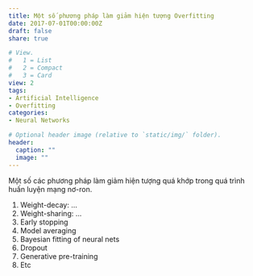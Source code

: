 ```yaml
---
title: Một số phương pháp làm giảm hiện tượng Overfitting
date: 2017-07-01T00:00:00Z
draft: false
share: true

# View.
#   1 = List
#   2 = Compact
#   3 = Card
view: 2
tags:
- Artificial Intelligence
- Overfitting
categories:
- Neural Networks

# Optional header image (relative to `static/img/` folder).
header:
  caption: ""
  image: ""
---
```


Một số các phương pháp làm giảm hiện tượng quá khớp trong quá trình huấn luyện mạng nơ-ron.

1. Weight-decay: ...
2. Weight-sharing: ...
3. Early stopping
4. Model averaging
5. Bayesian fitting of neural nets
6. Dropout
7. Generative pre-training
8. Etc
